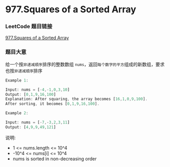 # 977.Squares of a Sorted Array

### LeetCode 题目链接

[977.Squares of a Sorted Array](https://leetcode.com/problems/squares-of-a-sorted-array/)

### 题目大意

给一个按`非递减顺序`排序的整数数组 `nums`，返回`每个数字的平方`组成的新数组，要求也按`非递减顺序`排序

```js
Example 1:

Input: nums = [-4,-1,0,3,10]
Output: [0,1,9,16,100]
Explanation: After squaring, the array becomes [16,1,0,9,100].
After sorting, it becomes [0,1,9,16,100].

Example 2:

Input: nums = [-7,-3,2,3,11]
Output: [4,9,9,49,121]
```

说明:
- 1 <= nums.length <= 10^4
- -10^4 <= nums[i] <= 10^4
- nums is sorted in non-decreasing order
